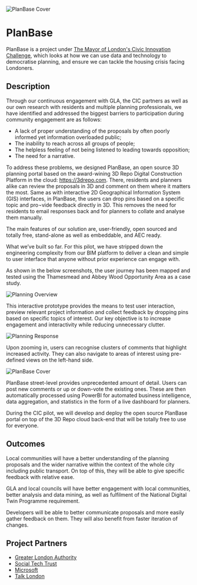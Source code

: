 ![PlanBase Cover](https://user-images.githubusercontent.com/65351463/82055451-69b77100-96b8-11ea-9ee6-ccaf2d4cacae.JPG)
# PlanBase

PlanBase is a project under [The Mayor of London's Civic Innovation Challenge](https://www.london.gov.uk/challenge), which looks at how we can use data and technology to democratise planning, and ensure we can tackle the housing crisis facing Londoners.

## Description
Through our continuous engagement with GLA, the CIC partners as well as our own research with residents and multiple planning professionals, we have identified and addressed the biggest barriers to participation during community engagement are as follows:
* A lack of proper understanding of the proposals by often poorly informed yet information overloaded public;
* The inability to reach across all groups of people;
* The helpless feeling of not being listened to leading towards opposition;
* The need for a narrative.

To address these problems, we designed PlanBase, an open source 3D planning portal based on the award-wining 3D Repo Digital Construction Platform in the cloud: https://3drepo.com. There, residents and planners alike can review the proposals in 3D and comment on them where it matters the most. Same as with interactive 2D Geographical Information System (GIS) interfaces, in PlanBase, the users can drop pins based on a specific topic and pro¬vide feedback directly in 3D. This removes the need for residents to email responses back and for planners to collate and analyse them manually.

The main features of our solution are, user-friendly, open sourced and totally free, stand-alone as well as embeddable, and AEC ready.

What we’ve built so far. For this pilot, we have stripped down the engineering complexity from our BIM platform to deliver a clean and simple to user interface that anyone without prior experience can engage with.

As shown in the below screenshots, the user journey has been mapped and tested using the Thamesmead and Abbey Wood Opportunity Area as a case study.

![Planning Overview](https://user-images.githubusercontent.com/65351463/82059680-48598380-96be-11ea-8728-da6cc63e81b9.JPG)

This interactive prototype provides the means to test user interaction, preview relevant project information and collect feedback by dropping pins based on specific topics of interest. Our key objective is to increase engagement and interactivity while reducing unnecessary clutter.

![Planning Response](https://user-images.githubusercontent.com/65351463/82059780-6a530600-96be-11ea-8611-8d0374a6ce11.JPG)

Upon zooming in, users can recognise clusters of comments that highlight increased activity. They can also navigate to areas of interest using pre-defined views on the left-hand side.

![PlanBase Cover](https://user-images.githubusercontent.com/65351463/82055451-69b77100-96b8-11ea-9ee6-ccaf2d4cacae.JPG)

PlanBase street-level provides unprecedented amount of detail. Users can post new comments or up or down-vote the existing ones. These are then automatically processed using PowerBI for automated business intelligence, data aggregation, and statistics in the form of a live dashboard for planners.

During the CIC pilot, we will develop and deploy the open source PlanBase portal on top of the 3D Repo cloud back-end that will be totally free to use for everyone.

## Outcomes

Local communities will have a better understanding of the planning proposals and the wider narrative within the context of the whole city including public transport. On top of this, they will be able to give specific feedback with relative ease.

GLA and local councils will have better engagement with local communities, better analysis and data mining, as well as fulfilment of the National Digital Twin Programme requirement.

Developers will be able to better communicate proposals and more easily gather feedback on them. They will also benefit from faster iteration of changes.

## Project Partners

* [Greater London Authority](https://www.london.gov.uk/)
* [Social Tech Trust](https://socialtechtrust.org/)
* [Microsoft](https://www.microsoft.com/)
* [Talk London](https://www.london.gov.uk/talk-london/)
